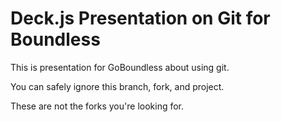 # Deck.js Presentation on Git for Boundless

This is presentation for GoBoundless about using git.

You can safely ignore this branch, fork, and project. 

These are not the forks you're looking for.
